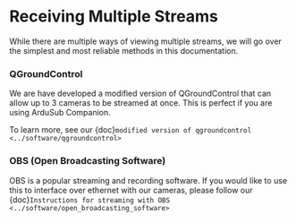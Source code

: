 # Receiving Multiple Streams
While there are multiple ways of viewing multiple streams, we will go over the simplest and most reliable methods in this documentation.

### QGroundControl
We are have developed a modified version of QGroundControl that can allow up to 3 cameras to be streamed at once. This is perfect if you are using ArduSub Companion.

To learn more, see our {doc}`modified version of qgroundcontrol <../software/qgroundcontrol>`

### OBS (Open Broadcasting Software)

OBS is a popular streaming and recording software. If you would like to use this to interface over ethernet with our cameras, please follow our {doc}`Instructions for streaming with OBS <../software/open_broadcasting_software>`
